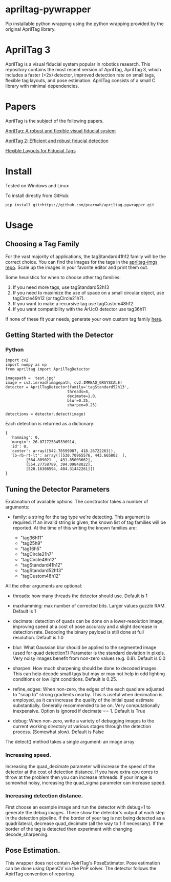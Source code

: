 # apriltag-pywrapper
Pip installable python wrapping using the python wrapping provided by the original AprilTag library.

AprilTag 3
==========
AprilTag is a visual fiducial system popular in robotics research. This repository contains the most recent version of AprilTag, AprilTag 3, which includes a faster (>2x) detector, improved detection rate on small tags, flexible tag layouts, and pose estimation. AprilTag consists of a small C library with minimal dependencies.

Papers
======
AprilTag is the subject of the following papers.

[AprilTag: A robust and flexible visual fiducial system](https://april.eecs.umich.edu/papers/details.php?name=olson2011tags)

[AprilTag 2: Efficient and robust fiducial detection](https://april.eecs.umich.edu/papers/details.php?name=wang2016iros)

[Flexible Layouts for Fiducial Tags](https://april.eecs.umich.edu/papers/details.php?name=krogius2019iros)

Install
=======

Tested on Windows and Linux

To install directly from GitHub:
```
pip install git+https://github.com/pcarnah/apriltag-pywrapper.git
```

Usage
=====

## Choosing a Tag Family
For the vast majority of applications, the tagStandard41h12 family will be the correct choice. You can find the images for the tags in the [apriltag-imgs repo](https://github.com/AprilRobotics/apriltag-imgs). Scale up the images in your favorite editor and print them out.

Some heuristics for when to choose other tag families:
1. If you need more tags, use tagStandard52h13
2. If you need to maximize the use of space on a small circular object, use tagCircle49h12 (or tagCircle21h7).
3. If you want to make a recursive tag use tagCustom48h12.
4. If you want compatibility with the ArUcO detector use tag36h11

If none of these fit your needs, generate your own custom tag family [here](https://github.com/AprilRobotics/apriltag-generation).

## Getting Started with the Detector
### Python

    import cv2
    import numpy as np
    from apriltag import AprilTagDetector

    imagepath = 'test.jpg'
    image = cv2.imread(imagepath, cv2.IMREAD_GRAYSCALE)
    detector = AprilTagDetector(family='tagStandard52h13',
                               threads=4,
                               decimate=1.0,
                               blur=0.25,
                               sharpen=0.25)

    detections = detector.detect(image)


Each detection is returned as a dictionary:

```
{
  'hamming': 0,
  'margin': 26.071725845336914,
  'id': 0,
  'center': array([542.78599907, 418.26722263]),
  'lb-rb-rt-lt': array([[530.70965576, 443.665802  ],
         [564.809021  , 431.85003662],
         [554.27758789, 394.09848022],
         [520.16308594, 404.31442261]])
}
```

## Tuning the Detector Parameters
Explanation of available options:
The constructor takes a number of arguments:

- family: a string for the tag type we're detecting. This argument is required.
  If an invalid string is given, the known list of tag families will be
  reported. At the time of this writing the known families are:

  - "tag36h11"
  - "tag25h9"
  - "tag16h5"
  - "tagCircle21h7"
  - "tagCircle49h12"
  - "tagStandard41h12"
  - "tagStandard52h13"
  - "tagCustom48h12"

All the other arguments are optional:

- threads: how many threads the detector should use. Default is 1

- maxhamming: max number of corrected bits. Larger values guzzle RAM. Default is
  1

- decimate: detection of quads can be done on a lower-resolution image,
  improving speed at a cost of pose accuracy and a slight decrease in detection
  rate. Decoding the binary payload is still done at full resolution. Default is 1.0

- blur: What Gaussian blur should be applied to the segmented image (used for
  quad detection?) Parameter is the standard deviation in pixels. Very noisy
  images benefit from non-zero values (e.g. 0.8). Default is 0.0
  
- sharpen: How much sharpening should be done to decoded images. This can help
  decode small tags but may or may not help in odd lighting conditions or
  low light conditions. Default is 0.25.

- refine_edges: When non-zero, the edges of the each quad are adjusted to "snap
  to" strong gradients nearby. This is useful when decimation is employed, as it
  can increase the quality of the initial quad estimate substantially. Generally
  recommended to be on. Very computationally inexpensive. Option is ignored if
  decimate == 1. Default is True

- debug: When non-zero, write a variety of debugging images to the current
  working directory at various stages through the detection process. (Somewhat
  slow). Default is False

The detect() method takes a single argument: an image array

### Increasing speed.
Increasing the quad_decimate parameter will increase the speed of the detector at the cost of detection distance.  If you have extra cpu cores to throw at the problem then you can increase nthreads. If your image is somewhat noisy, increasing the quad_sigma parameter can increase speed.

### Increasing detection distance.
First choose an example image and run the detector with debug=1 to generate the debug images. These show the detector's output at each step in the detection pipeline.
If the border of your tag is not being detected as a quadrilateral, decrease quad_decimate (all the way to 1 if necessary).
If the border of the tag is detected then experiment with changing decode_sharpening.

## Pose Estimation.
This wrapper does not contain ApirlTag's PoseEstimator. Pose estimation can be done using OpenCV via the PnP solver. The detector follows the ApirlTag convention of reporting 
